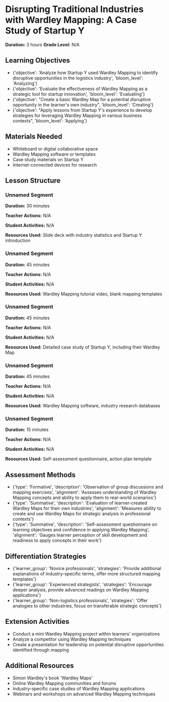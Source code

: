 # Disrupting Traditional Industries with Wardley Mapping: A Case Study of Startup Y

**Duration:** 3 hours
**Grade Level:** N/A

## Learning Objectives
- {'objective': 'Analyze how Startup Y used Wardley Mapping to identify disruptive opportunities in the logistics industry', 'bloom_level': 'Analyzing'}
- {'objective': 'Evaluate the effectiveness of Wardley Mapping as a strategic tool for startup innovation', 'bloom_level': 'Evaluating'}
- {'objective': "Create a basic Wardley Map for a potential disruptive opportunity in the learner's own industry", 'bloom_level': 'Creating'}
- {'objective': "Apply lessons from Startup Y's experience to develop strategies for leveraging Wardley Mapping in various business contexts", 'bloom_level': 'Applying'}

## Materials Needed
- Whiteboard or digital collaborative space
- Wardley Mapping software or templates
- Case study materials on Startup Y
- Internet-connected devices for research

## Lesson Structure
### Unnamed Segment
**Duration:** 30 minutes

**Teacher Actions:** N/A

**Student Activities:** N/A

**Resources Used:** Slide deck with industry statistics and Startup Y introduction

### Unnamed Segment
**Duration:** 45 minutes

**Teacher Actions:** N/A

**Student Activities:** N/A

**Resources Used:** Wardley Mapping tutorial video, blank mapping templates

### Unnamed Segment
**Duration:** 45 minutes

**Teacher Actions:** N/A

**Student Activities:** N/A

**Resources Used:** Detailed case study of Startup Y, including their Wardley Map

### Unnamed Segment
**Duration:** 45 minutes

**Teacher Actions:** N/A

**Student Activities:** N/A

**Resources Used:** Wardley Mapping software, industry research databases

### Unnamed Segment
**Duration:** 15 minutes

**Teacher Actions:** N/A

**Student Activities:** N/A

**Resources Used:** Self-assessment questionnaire, action plan template

## Assessment Methods
- {'type': 'Formative', 'description': 'Observation of group discussions and mapping exercises', 'alignment': 'Assesses understanding of Wardley Mapping concepts and ability to apply them to real-world scenarios'}
- {'type': 'Summative', 'description': 'Evaluation of learner-created Wardley Maps for their own industries', 'alignment': 'Measures ability to create and use Wardley Maps for strategic analysis in professional contexts'}
- {'type': 'Summative', 'description': 'Self-assessment questionnaire on learning objectives and confidence in applying Wardley Mapping', 'alignment': 'Gauges learner perception of skill development and readiness to apply concepts in their work'}

## Differentiation Strategies
- {'learner_group': 'Novice professionals', 'strategies': 'Provide additional explanations of industry-specific terms, offer more structured mapping templates'}
- {'learner_group': 'Experienced strategists', 'strategies': 'Encourage deeper analysis, provide advanced readings on Wardley Mapping applications'}
- {'learner_group': 'Non-logistics professionals', 'strategies': 'Offer analogies to other industries, focus on transferable strategic concepts'}

## Extension Activities
- Conduct a mini Wardley Mapping project within learners' organizations
- Analyze a competitor using Wardley Mapping techniques
- Create a presentation for leadership on potential disruptive opportunities identified through mapping

## Additional Resources
- Simon Wardley's book 'Wardley Maps'
- Online Wardley Mapping communities and forums
- Industry-specific case studies of Wardley Mapping applications
- Webinars and workshops on advanced Wardley Mapping techniques
